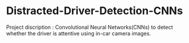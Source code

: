 # Distracted-Driver-Detection-CNNs
Project discription : Convolutional Neural Networks(CNNs) to detect whether the driver is attentive using in-car camera images.
